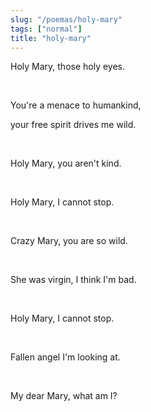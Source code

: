 ```yaml
---
slug: "/poemas/holy-mary"
tags: ["normal"]
title: "holy-mary"
---
```

Holy Mary, those holy eyes.

&nbsp;

You're a menace to humankind,

your free spirit drives me wild.

&nbsp;

Holy Mary, you aren't kind.

&nbsp;

Holy Mary, I cannot stop.

&nbsp;

Crazy Mary, you are so wild.

&nbsp;

She was virgin, I think I'm bad.

&nbsp;

Holy Mary, I cannot stop.

&nbsp;

Fallen angel I'm looking at.

&nbsp;

My dear Mary, what am I?